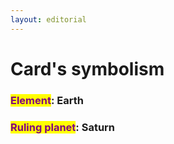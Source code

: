 ```yaml
---
layout: editorial
---
```


# Card's symbolism

###

### <mark style="color:purple;">Element</mark>: Earth

### <mark style="color:purple;">Ruling planet</mark>: Saturn



